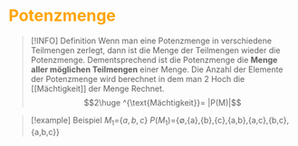 # <font color = "orange">Potenzmenge</font>
>[!INFO] Definition
>Wenn man eine Potenzmenge in verschiedene Teilmengen zerlegt, dann ist die Menge der Teilmengen wieder die Potenzmenge.
>Dementsprechend ist die Potenzmenge die **Menge aller möglichen Teilmengen** einer Menge.
>Die Anzahl der Elemente der Potenzmenge wird berechnet in dem man 2 Hoch die [[Mächtigkeit]] der Menge Rechnet.
>$$2\huge ^{\text{Mächtigkeit}}= |P(M)|$$

>[!example] Beispiel
>$M_1=${$a,b,c$}
>$P(M_1)=${$\emptyset$,{a},{b},{c},{a,b},{a,c},{b,c},{a,b,c}}

